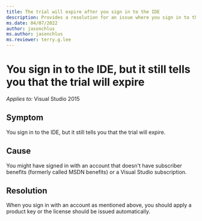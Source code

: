```yaml
---
title: The trial will expire after you sign in to the IDE
description: Provides a resolution for an issue where you sign in to the IDE but trial will expire.
ms.date: 04/07/2022
author: jasonchlus
ms.author: jasonchlus
ms.reviewer: terry.g.lee
---
```


# You sign in to the IDE, but it still tells you that the trial will expire

_Applies to:_&nbsp;Visual Studio 2015

## Symptom

You sign in to the IDE, but it still tells you that the trial will expire.

## Cause

You might have signed in with an account that doesn't have subscriber benefits (formerly called MSDN benefits) or a Visual Studio subscription.

## Resolution

When you sign in with an account as mentioned above, you should apply a product key or the license should be issued automatically.
